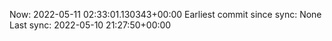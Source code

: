 Now: 2022-05-11 02:33:01.130343+00:00 Earliest commit since sync: None Last sync: 2022-05-10 21:27:50+00:00
